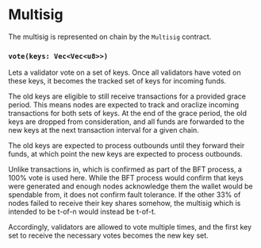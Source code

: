 # Multisig

The multisig is represented on chain by the `Multisig` contract.

### `vote(keys: Vec<Vec<u8>>)`

Lets a validator vote on a set of keys. Once all validators have voted on these
keys, it becomes the tracked set of keys for incoming funds.

The old keys are eligible to still receive transactions for a provided grace
period. This means nodes are expected to track and oraclize incoming
transactions for both sets of keys. At the end of the grace period, the old keys
are dropped from consideration, and all funds are forwarded to the new keys at
the next transaction interval for a given chain.

The old keys are expected to process outbounds until they forward their funds,
at which point the new keys are expected to process outbounds.

Unlike transactions in, which is confirmed as part of the BFT process, a 100%
vote is used here. While the BFT process would confirm that keys were generated
and enough nodes acknowledge them the wallet would be spendable from, it does
not confirm fault tolerance. If the other 33% of nodes failed to receive their
key shares somehow, the multisig which is intended to be t-of-n would instead be
t-of-t.

Accordingly, validators are allowed to vote multiple times, and the first key
set to receive the necessary votes becomes the new key set.
